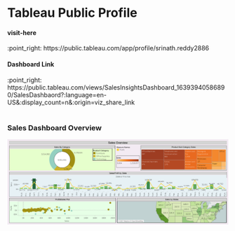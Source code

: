 
# Tableau Public Profile
<h4>visit-here</h4> :point_right:  https://public.tableau.com/app/profile/srinath.reddy2886
<h4>Dashboard Link</h4>:point_right: https://public.tableau.com/views/SalesInsightsDashboard_16393940586890/SalesDashbaord?:language=en-US&:display_count=n&:origin=viz_share_link
<br>
<br>
<h3>Sales Dashboard Overview</h3>
<img src=https://github.com/reddysrinath16/business-intelligence-projects/blob/main/Tableau/Sales%20Dashboard%20Office%20Infrastructure/SalesDashboard.png>



